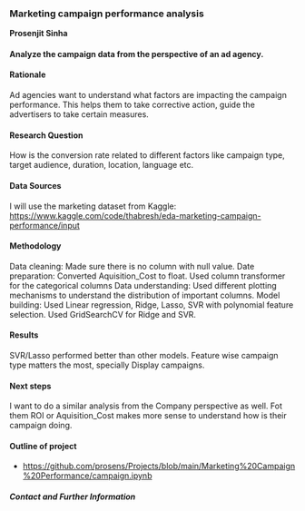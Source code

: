 ### Marketing campaign performance analysis

**Prosenjit Sinha**

#### Analyze the campaign data from the perspective of an ad agency.  

#### Rationale
Ad agencies want to understand what factors are impacting the campaign performance. This helps them to take corrective action, guide the advertisers to take certain measures.

#### Research Question
How is the conversion rate related to different factors like campaign type, target audience, duration, location, language etc.

#### Data Sources
I will use the marketing dataset from Kaggle: https://www.kaggle.com/code/thabresh/eda-marketing-campaign-performance/input

#### Methodology
Data cleaning: Made sure there is no column with null value. 
Date preparation: Converted Aquisition_Cost to float. Used column transformer for the categorical columns
Data understanding: Used different plotting mechanisms to understand the distribution of important columns. 
Model building: Used Linear regression, Ridge, Lasso, SVR with polynomial feature selection. Used GridSearchCV for Ridge and SVR.

#### Results
SVR/Lasso performed better than other models. Feature wise campaign type matters the most, specially Display campaigns.

#### Next steps
I want to do a similar analysis from the Company perspective as well. Fot them ROI or Aquisition_Cost makes more sense to understand how is their campaign doing.

#### Outline of project
- https://github.com/prosens/Projects/blob/main/Marketing%20Campaign%20Performance/campaign.ipynb


##### Contact and Further Information